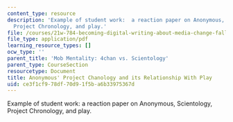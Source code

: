 ```yaml
---
content_type: resource
description: 'Example of student work:  a reaction paper on Anonymous, Scientology,
  Project Chronology, and play.'
file: /courses/21w-784-becoming-digital-writing-about-media-change-fall-2009/ce3f1cf978df70d91f5ba6b33975367d_MIT21W_784F09_Anonymous_pr.pdf
file_type: application/pdf
learning_resource_types: []
ocw_type: ''
parent_title: 'Mob Mentality: 4chan vs. Scientology'
parent_type: CourseSection
resourcetype: Document
title: Anonymous' Project Chanology and its Relationship With Play
uid: ce3f1cf9-78df-70d9-1f5b-a6b33975367d
---
```

Example of student work:  a reaction paper on Anonymous, Scientology, Project Chronology, and play.

